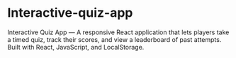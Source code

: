 # Interactive-quiz-app
Interactive Quiz App — A responsive React application that lets players take a timed quiz, track their scores, and view a leaderboard of past attempts. Built with React, JavaScript, and LocalStorage.
